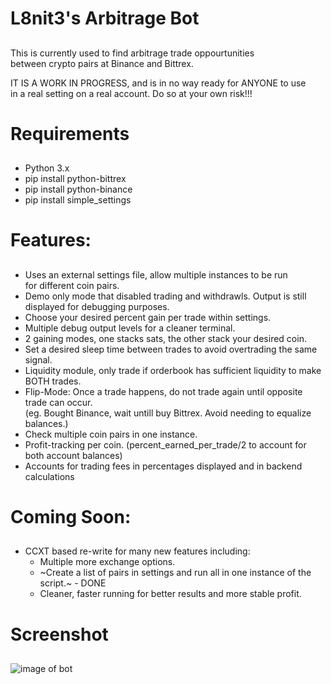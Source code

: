 # L8nit3's Arbitrage Bot
##
This is currently used to find arbitrage trade oppourtunities  
between crypto pairs at Binance and Bittrex.

IT IS A WORK IN PROGRESS, and is in no way ready for ANYONE to use  
in a real setting on a real account. Do so at your own risk!!!

# Requirements  
##  
- Python 3.x
- pip install python-bittrex  
- pip install python-binance  
- pip install simple_settings  

# Features:
##
- Uses an external settings file, allow multiple instances to be run  
for different coin pairs.  
- Demo only mode that disabled trading and withdrawls. Output is still  
displayed for debugging purposes. 
- Choose your desired percent gain per trade within settings.  
- Multiple debug output levels for a cleaner terminal.  
- 2 gaining modes, one stacks sats, the other stack your desired coin.  
- Set a desired sleep time between trades to avoid overtrading the same signal.  
- Liquidity module, only trade if orderbook has sufficient liquidity to make BOTH trades.    
- Flip-Mode: Once a trade happens, do not trade again until opposite trade can occur.   
(eg. Bought Binance, wait untill buy Bittrex. Avoid needing to equalize balances.)  
- Check multiple coin pairs in one instance. 
- Profit-tracking per coin. (percent_earned_per_trade/2 to account for both account balances)  
- Accounts for trading fees in percentages displayed and in backend calculations  

# Coming Soon:
##
- CCXT based re-write for many new features including:  
    - Multiple more exchange options.  
    - ~Create a list of pairs in settings and run all in one instance of the script.~ - DONE  
    - Cleaner, faster running for better results and more stable profit.  

# Screenshot
##
![image of bot](https://i.imgur.com/g9Cwulr.jpg)
